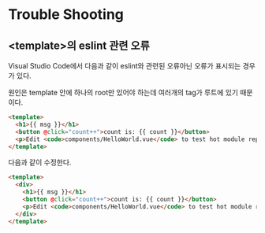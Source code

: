 # Trouble Shooting

## \<template>의 eslint 관련 오류

Visual Studio Code에서 다음과 같이 eslint와 관련된 오류아닌 오류가 표시되는 경우가 있다. 

원인은 template 안에 하나의 root만 있어야 하는데 여러개의 tag가 루트에 있기 때문이다.

```html
<template>
  <h1>{{ msg }}</h1>
  <button @click="count++">count is: {{ count }}</button>
  <p>Edit <code>components/HelloWorld.vue</code> to test hot module replacement.</p>
</template>
```

다음과 같이 수정한다.

```html
<template>
  <div>
    <h1>{{ msg }}</h1>
    <button @click="count++">count is: {{ count }}</button>
    <p>Edit <code>components/HelloWorld.vue</code> to test hot module replacement.</p>
  </div>
</template>
```
